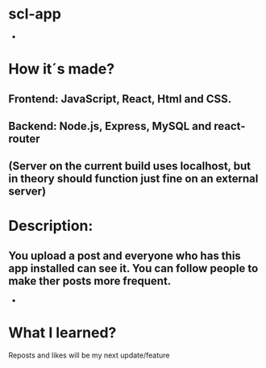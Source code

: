 # scl-app

-
# How it´s made?
## Frontend: JavaScript, React, Html and CSS.
## Backend: Node.js, Express, MySQL and react-router
(Server on the current build uses localhost, but in theory should function just fine on an external server)
-
# Description:
## You upload a post and everyone who has this app installed can see it. You can follow people to make ther posts more frequent.
-
# What I learned?




Reposts and likes will be my next update/feature

